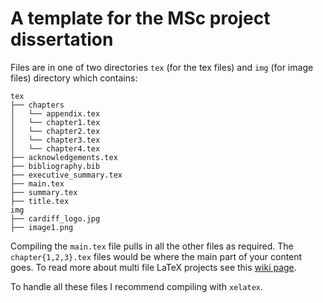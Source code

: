 # A template for the MSc project dissertation

Files are in one of two directories `tex` (for the tex files) and `img` (for
image files) directory which contains:

    tex
    ├── chapters
    │   └── appendix.tex
    │   └── chapter1.tex
    │   └── chapter2.tex
    │   └── chapter3.tex
    │   └── chapter4.tex
    ├── acknowledgements.tex
    ├── bibliography.bib
    ├── executive_summary.tex
    ├── main.tex
    ├── summary.tex
    ├── title.tex
    img
    ├── cardiff_logo.jpg
    ├── image1.png

Compiling the `main.tex` file pulls in all the other files as required.  The
`chapter{1,2,3}.tex` files would be where the main part of your content goes.
To read more about multi file LaTeX projects see this [wiki
page](https://en.wikibooks.org/wiki/LaTeX/Modular_Documents).

To handle all these files I recommend compiling with `xelatex`.
